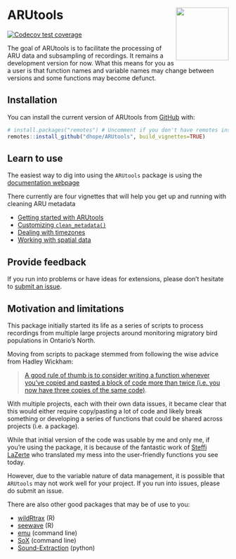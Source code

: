
<!-- README.md is generated from README.Rmd. Please edit that file -->

# ARUtools <img src="https://raw.githubusercontent.com/dhope/ARUtools/main/inst/figures/ARUtools.png" align="right" width="120"/>

<!-- badges: start -->

[![Codecov test
coverage](https://codecov.io/gh/dhope/ARUtools/branch/main/graph/badge.svg)](https://app.codecov.io/gh/dhope/ARUtools?branch=main)

<!-- badges: end -->

The goal of ARUtools is to facilitate the processing of ARU data and
subsampling of recordings. It remains a development version for now.
What this means for you as a user is that function names and variable
names may change between versions and some functions may become defunct.

## Installation

You can install the current version of ARUtools from
[GitHub](https://github.com/) with:

``` r
# install.packages("remotes") # Uncomment if you don't have remotes installed.
remotes::install_github("dhope/ARUtools", build_vignettes=TRUE)
```

## Learn to use

The easiest way to dig into using the `ARUtools` package is using the
[documentation webpage](https://davidhope.ca/ARUtools/)

There currently are four vignettes that will help you get up and running
with cleaning ARU metadata

- [Getting started with
  ARUtools](https://davidhope.ca/ARUtools/articles/ARUtools.html)
- [Customizing
  `clean_metadata()`](https://davidhope.ca/ARUtools/articles/customizing.html)
- [Dealing with
  timezones](https://davidhope.ca/ARUtools/articles/customizing.html)
- [Working with spatial
  data](https://davidhope.ca/ARUtools/articles/spatial.html)

## Provide feedback

If you run into problems or have ideas for extensions, please don’t
hesitate to [submit an
issue](https://github.com/dhope/ARUtools/issues/new/choose).

## Motivation and limitations

This package initially started its life as a series of scripts to
process recordings from multiple large projects around monitoring
migratory bird populations in Ontario’s North.

Moving from scripts to package stemmed from following the wise advice
from Hadley Wickham:

> [A good rule of thumb is to consider writing a function whenever
> you’ve copied and pasted a block of code more than twice (i.e. you now
> have three copies of the same
> code)](https://r4ds.hadley.nz/functions.html#introduction).

With multiple projects, each with their own data issues, it became clear
that this would either require copy/pasting a lot of code and likely
break something or developing a series of functions that could be shared
across projects (i.e. a package).

While that initial version of the code was usable by me and only me, if
you’re using the package, it is because of the fantastic work of [Steffi
LaZerte](https://github.com/steffilazerte) who translated my mess into
the user-friendly functions you see today.

However, due to the variable nature of data management, it is possible
that `ARUtools` may not work well for your project. If you run into
issues, please do submit an issue.

There are also other good packages that may be of use to you:

- [wildRtrax](https://abbiodiversity.github.io/wildRtrax/) (R)
- [seewave](https://search.r-project.org/CRAN/refmans/seewave/html/audiomoth.html)
  (R)
- [emu](https://github.com/QutEcoacoustics/emu) (command line)
- [SoX](https://sourceforge.net/projects/sox/) (command line)
- [Sound-Extraction](https://github.com/prayagnshah/Sound-Extraction)
  (python)
